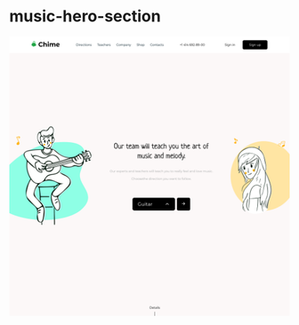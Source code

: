 # music-hero-section

![Image alt](https://github.com/HubCrag/music-hero-section/raw/main/Screenshot.png)
